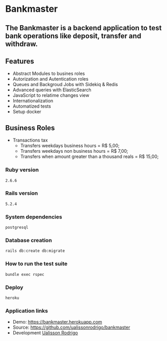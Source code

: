 # Bankmaster

## The Bankmaster is a backend application to test bank operations like deposit, transfer and withdraw.

## Features
* Abstract Modules to busines roles
* Autorization and Autentication roles
* Queues and Backgroud Jobs with Sidekiq & Redis
* Advanced queries with ElasticSearch
* JavaScript to relatime changes view
* Internationalization
* Automatized tests
* Setup docker

## Business Roles
* Transactions tax
    - Transfers weekdays business hours = R$ 5,00;
    - Transfers weekdays non business hours = R$ 7,00;
    - Transfers when amount greater than a thousand reals = R$ 15,00;

### Ruby version
    2.6.6
### Rails version
    5.2.4
### System dependencies
    postgresql
### Database creation
    rails db:create db:migrate
### How to run the test suite
    bundle exec rspec
### Deploy
    heroku
### Application links 
* Demo:  https://bankmaster.herokuapp.com
* Source:    https://github.com/ualissonrodrigo/bankmaster
* Development [Ualisson Rodrigo](https://github.com/ualissonrodrigo )
